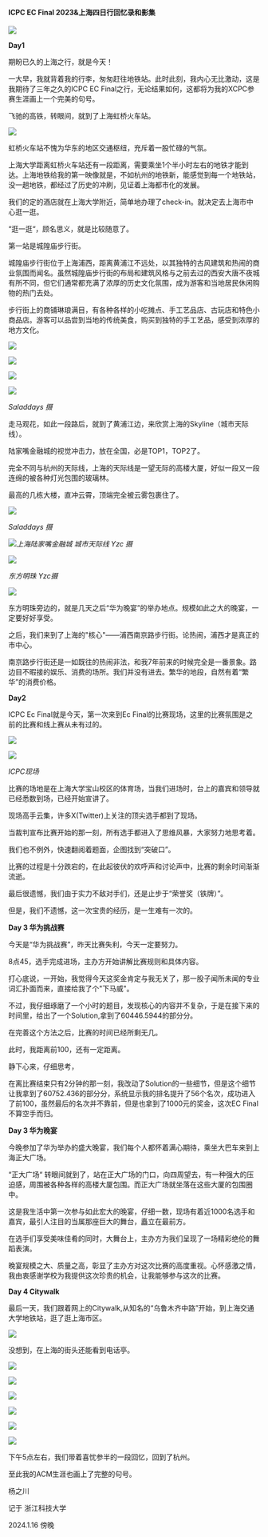 #### ICPC EC Final 2023&上海四日行回忆录和影集

![](http://resource.yzcode.top/2024-1-12-Shanghai/1111705321262_.pic.jpg)

**Day1**

期盼已久的上海之行，就是今天！

一大早，我就背着我的行李，匆匆赶往地铁站。此时此刻，我内心无比激动，这是我期待了三年之久的ICPC EC Final之行，无论结果如何，这都将为我的XCPC参赛生涯画上一个完美的句号。

飞驰的高铁，转眼间，就到了上海虹桥火车站。

![](http://resource.yzcode.top/2024-1-12-Shanghai/1121705321744_.pic.jpg)

虹桥火车站不愧为华东的地区交通枢纽，充斥着一股忙碌的气氛。

上海大学距离虹桥火车站还有一段距离，需要乘坐1个半小时左右的地铁才能到达。上海地铁给我的第一映像就是，不如杭州的地铁新，能感觉到每一个地铁站，没一趟地铁，都经过了历史的冲刷，见证着上海都市化的发展。

我们的定的酒店就在上海大学附近，简单地办理了check-in。就决定去上海市中心逛一逛。

“逛一逛“，顾名思义，就是比较随意了。

第一站是城隍庙步行街。

城隍庙步行街位于上海浦西，距离黄浦江不远处，以其独特的古风建筑和热闹的商业氛围而闻名。虽然城隍庙步行街的布局和建筑风格与之前去过的西安大唐不夜城有所不同，但它们通常都充满了浓厚的历史文化氛围，成为游客和当地居民休闲购物的热门去处。

步行街上的商铺琳琅满目，有各种各样的小吃摊点、手工艺品店、古玩店和特色小商品店。游客可以品尝到当地的传统美食，购买到独特的手工艺品，感受到浓厚的地方文化。

![](http://resource.yzcode.top/2024-1-12-Shanghai/2711705147348_.pic_hd.jpg)

![](http://resource.yzcode.top/2024-1-12-Shanghai/2691705147345_.pic.jpg)

![](http://resource.yzcode.top/2024-1-12-Shanghai/2661705147340_.pic.jpg)

![](http://resource.yzcode.top/2024-1-12-Shanghai/_DSC2018.jpg)

*Saladdays 摄*

走马观花，如此一段路后，就到了黄浦江边，来欣赏上海的Skyline（城市天际线）。

陆家嘴金融城的视觉冲击力，放在全国，必是TOP1，TOP2了。

完全不同与杭州的天际线，上海的天际线是一望无际的高楼大厦，好似一段又一段连绵的被各种灯光包围的玻璃林。

最高的几栋大楼，直冲云霄，顶端完全被云雾包裹住了。

![](http://resource.yzcode.top/2024-1-12-Shanghai/_DSC2026.jpg)

*Saladdays 摄*

![](http://resource.yzcode.top/2024-1-12-Shanghai/1091705321004_.pic.jpg)*上海陆家嘴金融城 城市天际线 Yzc 摄*

![](http://resource.yzcode.top/2024-1-12-Shanghai/1101705321005_.pic.jpg)

*东方明珠 Yzc摄*

![](http://resource.yzcode.top/2024-1-12-Shanghai/_DSC2048.jpg)

东方明珠旁边的，就是几天之后“华为晚宴”的举办地点。规模如此之大的晚宴，一定要好好享受。

之后，我们来到了上海的"核心"——浦西南京路步行街。论热闹，浦西才是真正的市中心。

南京路步行街还是一如既往的热闹非法，和我7年前来的时候完全是一番景象。路边目不暇接的娱乐、消费的场所。我们并没有进去。繁华的地段，自然有着“繁华”的消费价格。

**Day2**

ICPC Ec Final就是今天，第一次来到Ec Final的比赛现场，这里的比赛氛围是之前的比赛和线上赛从未有过的。

![](http://resource.yzcode.top/2024-1-12-Shanghai/1131705324316_.pic.jpg)

![](http://resource.yzcode.top/2024-1-12-Shanghai/1141705324316_.pic.jpg)

*ICPC现场*

比赛的场地是在上海大学宝山校区的体育场，当我们进场时，台上的嘉宾和领导就已经悉数到场，已经开始宣讲了。

现场高手云集，许多X(Twitter)上关注的顶尖选手都到了现场。

当裁判宣布比赛开始的那一刻，所有选手都进入了思维风暴，大家努力地思考着。

我们也不例外，快速翻阅着题面，企图找到“突破口”。

比赛的过程是十分跌宕的，在此起彼伏的欢呼声和讨论声中，比赛的剩余时间渐渐流逝。

最后很遗憾，我们由于实力不敌对手们，还是止步于“荣誉奖（铁牌）”。

但是，我们不遗憾，这一次宝贵的经历，是一生难有一次的。

**Day 3 华为挑战赛**

今天是“华为挑战赛”，昨天比赛失利，今天一定要努力。

8点45，选手完成进场，主办方开始讲解比赛规则和具体内容。

打心底说，一开始，我觉得今天这奖金肯定与我无关了，那一股子闻所未闻的专业词汇扑面而来，直接给我了个"下马威"。

不过，我仔细琢磨了一个小时的题目，发现核心的内容并不复杂，于是在接下来的时间里，给出了一个Solution,拿到了60446.5944的部分分。

在完善这个方法之后，比赛的时间已经所剩无几。

此时，我距离前100，还有一定距离。

静下心来，仔细思考，

在离比赛结束只有2分钟的那一刻，我改动了Solution的一些细节，但是这个细节让我拿到了60752.436的部分分，系统显示我的排名提升了56个名次，成功进入了前100，虽然最后的名次并不靠前，但是也拿到了1000元的奖金，这次EC Final不算空手而归。

**Day 3 华为晚宴**

今晚参加了华为举办的盛大晚宴，我们每个人都怀着满心期待，乘坐大巴车来到上海正大广场。

“正大广场“ 转眼间就到了，站在正大广场的门口，向四周望去，有一种强大的压迫感，周围被各种各样的高楼大厦包围。而正大广场就坐落在这些大厦的包围圈中。

这是我生活中第一次参与如此宏大的晚宴，仔细一数，现场有着近1000名选手和嘉宾，最引人注目的当属那座巨大的舞台，矗立在最前方。

在选手们享受美味佳肴的同时，大舞台上，主办方为我们呈现了一场精彩绝伦的舞蹈表演。

晚宴规模之大、质量之高，彰显了主办方对这次比赛的高度重视。心怀感激之情，我由衷感谢学校为我提供这次珍贵的机会，让我能够参与这次的比赛。

**Day 4 Citywalk**

最后一天，我们跟着网上的Citywalk,从知名的“乌鲁木齐中路”开始，到上海交通大学地铁站，逛了逛上海市区。

![](http://resource.yzcode.top/2024-1-12-Shanghai/_DSC2110.jpg)

没想到，在上海的街头还能看到电话亭。

![](http://resource.yzcode.top/2024-1-12-Shanghai/_DSC2122.jpg)

![](http://resource.yzcode.top/2024-1-12-Shanghai/_DSC2139.jpg)

![](http://resource.yzcode.top/2024-1-12-Shanghai/_DSC2143.jpg)

![](http://resource.yzcode.top/2024-1-12-Shanghai/_DSC2152.jpg)

![](http://resource.yzcode.top/2024-1-12-Shanghai/_DSC2159.jpg)

![](http://resource.yzcode.top/2024-1-12-Shanghai/_DSC2175.jpg)

下午5点左右，我们带着喜忧参半的一段回忆，回到了杭州。

至此我的ACM生涯也画上了完整的句号。

杨之川

记于 浙江科技大学

2024.1.16 傍晚